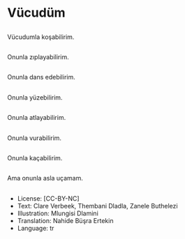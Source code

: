 # Vücudüm

##
Vücudumla koşabilirim.

##
Onunla zıplayabilirim.

##
Onunla dans edebilirim.

##
Onunla yüzebilirim.

##
Onunla atlayabilirim.

##
Onunla vurabilirim.

##
Onunla kaçabilirim.

##
Ama onunla asla uçamam.

##
* License: [CC-BY-NC]
* Text: Clare Verbeek, Thembani Dladla, Zanele Buthelezi
* Illustration: Mlungisi Dlamini
* Translation: Nahide Büşra Ertekin
* Language: tr
